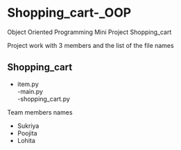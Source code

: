 # Shopping_cart-_OOP
Object Oriented Programming Mini Project Shopping_cart

Project work with 3 members and the list of the file names

## Shopping_cart ## 
- item.py </br>
-main.py </br>
-shopping_cart.py

Team members names
- Sukriya
- Poojita
- Lohita

